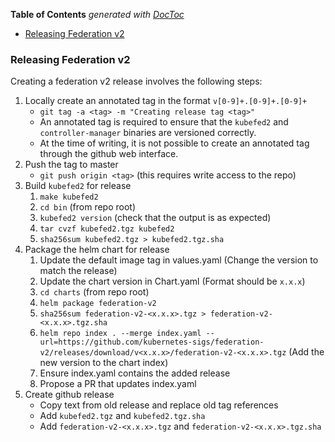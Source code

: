 <!-- START doctoc generated TOC please keep comment here to allow auto update -->
<!-- DON'T EDIT THIS SECTION, INSTEAD RE-RUN doctoc TO UPDATE -->
**Table of Contents**  *generated with [DocToc](https://github.com/thlorenz/doctoc)*

- [Releasing Federation v2](#releasing-federation-v2)

<!-- END doctoc generated TOC please keep comment here to allow auto update -->

### Releasing Federation v2

Creating a federation v2 release involves the following steps:

1. Locally create an annotated tag in the format `v[0-9]+.[0-9]+.[0-9]+`
   - `git tag -a <tag> -m "Creating release tag <tag>"`
   - An annotated tag is required to ensure that the `kubefed2` and
     `controller-manager` binaries are versioned correctly.
   - At the time of writing, it is not possible to create an
     annotated tag through the github web interface.
2. Push the tag to master
   - `git push origin <tag>` (this requires write access to the repo)
3. Build `kubefed2` for release
   1. `make kubefed2`
   2. `cd bin` (from repo root)
   3. `kubefed2 version` (check that the output is as expected)
   4. `tar cvzf kubefed2.tgz kubefed2`
   5. `sha256sum kubefed2.tgz > kubefed2.tgz.sha`
4. Package the helm chart for release
   1. Update the default image tag in values.yaml (Change the version to match the release)
   2. Update the chart version in Chart.yaml (Format should be `x.x.x`)
   3. `cd charts` (from repo root)
   4. `helm package federation-v2`
   5. `sha256sum federation-v2-<x.x.x>.tgz > federation-v2-<x.x.x>.tgz.sha`
   6. `helm repo index . --merge index.yaml --url=https://github.com/kubernetes-sigs/federation-v2/releases/download/v<x.x.x>/federation-v2-<x.x.x>.tgz` (Add the new version to the chart index)
   7. Ensure index.yaml contains the added release
   8. Propose a PR that updates index.yaml
4. Create github release
   - Copy text from old release and replace old tag references
   - Add `kubefed2.tgz` and `kubefed2.tgz.sha`
   - Add `federation-v2-<x.x.x>.tgz` and `federation-v2-<x.x.x>.tgz.sha`
